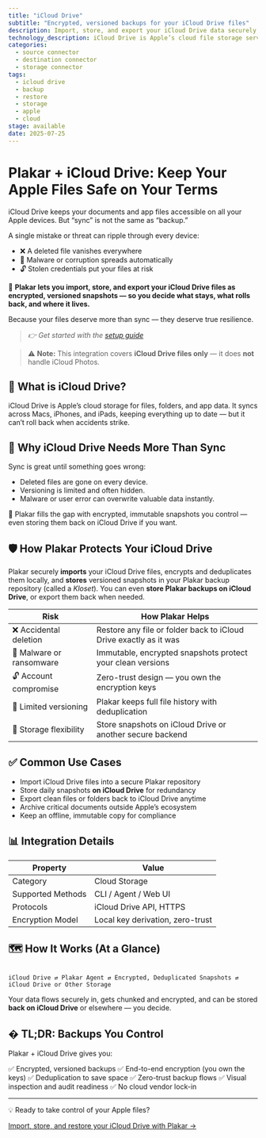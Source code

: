 ```yaml
---
title: "iCloud Drive"
subtitle: "Encrypted, versioned backups for your iCloud Drive files"
description: Import, store, and export your iCloud Drive data securely with Plakar. Immutable, deduplicated, and fully under your control.
technology_description: iCloud Drive is Apple’s cloud file storage service, keeping documents, folders, and app data synced across your Apple devices.
categories:
  - source connector
  - destination connector
  - storage connector
tags:
  - icloud drive
  - backup
  - restore
  - storage
  - apple
  - cloud
stage: available
date: 2025-07-25
---
```


# Plakar + iCloud Drive: Keep Your Apple Files Safe on Your Terms

iCloud Drive keeps your documents and app files accessible on all your Apple devices. But “sync” is not the same as “backup.”

A single mistake or threat can ripple through every device:

- ❌ A deleted file vanishes everywhere
- 🦠 Malware or corruption spreads automatically
- 🔓 Stolen credentials put your files at risk

🔐 **Plakar lets you import, store, and export your iCloud Drive files as encrypted, versioned snapshots — so you decide what stays, what rolls back, and where it lives.**

Because your files deserve more than sync — they deserve true resilience.

> *👉 Get started with the [setup guide](docs/main/integrations/iclouddrive/)*

> ⚠️ **Note:** This integration covers **iCloud Drive files only** — it does **not** handle iCloud Photos.


## 🧠 What is iCloud Drive?

iCloud Drive is Apple’s cloud storage for files, folders, and app data. It syncs across Macs, iPhones, and iPads, keeping everything up to date — but it can’t roll back when accidents strike.

## 🚨 Why iCloud Drive Needs More Than Sync

Sync is great until something goes wrong:

- Deleted files are gone on every device.
- Versioning is limited and often hidden.
- Malware or user error can overwrite valuable data instantly.

🎯 Plakar fills the gap with encrypted, immutable snapshots you control — even storing them back on iCloud Drive if you want.

## 🛡️ How Plakar Protects Your iCloud Drive

Plakar securely **imports** your iCloud Drive files, encrypts and deduplicates them locally, and **stores** versioned snapshots in your Plakar backup repository (called a *Kloset*). You can even **store Plakar backups on iCloud Drive**, or export them back when needed.

| **Risk**                       | **How Plakar Helps**                                             |
|--------------------------------|-------------------------------------------------------------------|
| ❌ Accidental deletion          | Restore any file or folder back to iCloud Drive exactly as it was |
| 🦠 Malware or ransomware        | Immutable, encrypted snapshots protect your clean versions        |
| 🔓 Account compromise           | Zero-trust design — you own the encryption keys                   |
| 📂 Limited versioning           | Plakar keeps full file history with deduplication                 |
| 🔄 Storage flexibility          | Store snapshots on iCloud Drive or another secure backend         |

## ✅ Common Use Cases

- Import iCloud Drive files into a secure Plakar repository
- Store daily snapshots **on iCloud Drive** for redundancy
- Export clean files or folders back to iCloud Drive anytime
- Archive critical documents outside Apple’s ecosystem
- Keep an offline, immutable copy for compliance

## 📊 Integration Details

| **Property**         | **Value**                           |
|----------------------|-------------------------------------|
| Category             | Cloud Storage                       |
| Supported Methods    | CLI / Agent / Web UI                |
| Protocols            | iCloud Drive API, HTTPS             |
| Encryption Model     | Local key derivation, zero-trust    |

## 🗺️ How It Works (At a Glance)

```

iCloud Drive ⇄ Plakar Agent ⇄ Encrypted, Deduplicated Snapshots ⇄ iCloud Drive or Other Storage

```

Your data flows securely in, gets chunked and encrypted, and can be stored **back on iCloud Drive** or elsewhere — you decide.

## � TL;DR: Backups You Control

Plakar + iCloud Drive gives you:

✅ Encrypted, versioned backups
✅ End-to-end encryption (you own the keys)
✅ Deduplication to save space
✅ Zero-trust backup flows
✅ Visual inspection and audit readiness
✅ No cloud vendor lock-in

---

💡 Ready to take control of your Apple files?

[Import, store, and restore your iCloud Drive with Plakar →](docs/main/integrations/icloud-drive/)